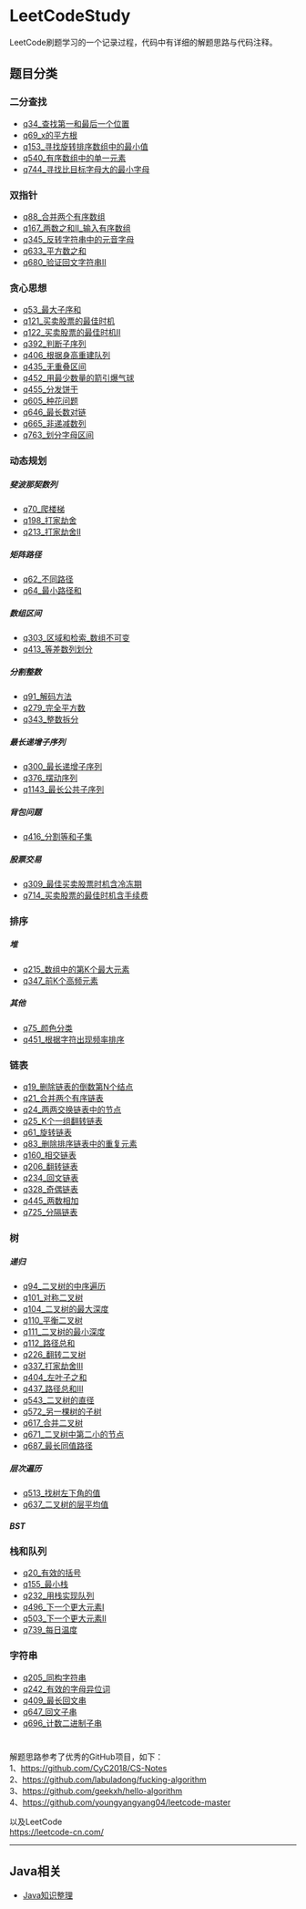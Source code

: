 # LeetCodeStudy
LeetCode刷题学习的一个记录过程，代码中有详细的解题思路与代码注释。  
## 题目分类
### 二分查找
- [q34_查找第一和最后一个位置](src/二分查找/q34_查找第一和最后一个位置)  
- [q69_x的平方根](src/二分查找/q69_x的平方根)  
- [q153_寻找旋转排序数组中的最小值](src/二分查找/q153_寻找旋转排序数组中的最小值)  
- [q540_有序数组中的单一元素](src/二分查找/q540_有序数组中的单一元素)  
- [q744_寻找比目标字母大的最小字母](src/二分查找/q744_寻找比目标字母大的最小字母)  
###
### 双指针
- [q88_合并两个有序数组](src/双指针/q88_合并两个有序数组)  
- [q167_两数之和II_输入有序数组](src/双指针/q167_两数之和II_输入有序数组)  
- [q345_反转字符串中的元音字母](src/双指针/q345_反转字符串中的元音字母)  
- [q633_平方数之和](src/双指针/q633_平方数之和)  
- [q680_验证回文字符串Ⅱ](src/双指针/q680_验证回文字符串Ⅱ)  
###
### 贪心思想
- [q53_最大子序和](src/贪心思想/q53_最大子序和)  
- [q121_买卖股票的最佳时机](src/贪心思想/q121_买卖股票的最佳时机)  
- [q122_买卖股票的最佳时机II](src/贪心思想/q122_买卖股票的最佳时机II)  
- [q392_判断子序列](src/贪心思想/q392_判断子序列)  
- [q406_根据身高重建队列](src/贪心思想/q406_根据身高重建队列)  
- [q435_无重叠区间](src/贪心思想/q435_无重叠区间)  
- [q452_用最少数量的箭引爆气球](src/贪心思想/q452_用最少数量的箭引爆气球)  
- [q455_分发饼干](src/贪心思想/q455_分发饼干)  
- [q605_种花问题](src/贪心思想/q605_种花问题)  
- [q646_最长数对链](src/贪心思想/q646_最长数对链)  
- [q665_非递减数列](src/贪心思想/q665_非递减数列)  
- [q763_划分字母区间](src/贪心思想/q763_划分字母区间)  
###
### 动态规划
##### 斐波那契数列
- [q70_爬楼梯](src/动态规划/斐波那契数列/q70_爬楼梯)  
- [q198_打家劫舍](src/动态规划/斐波那契数列/q198_打家劫舍)  
- [q213_打家劫舍II](src/动态规划/斐波那契数列/q213_打家劫舍II)  
##### 矩阵路径
- [q62_不同路径](src/动态规划/矩阵路径/q62_不同路径)  
- [q64_最小路径和](src/动态规划/矩阵路径/q64_最小路径和)  
##### 数组区间
- [q303_区域和检索_数组不可变](src/动态规划/数组区间/q303_区域和检索_数组不可变)  
- [q413_等差数列划分](src/动态规划/数组区间/q413_等差数列划分)  
##### 分割整数
- [q91_解码方法](src/动态规划/分割整数/q91_解码方法)  
- [q279_完全平方数](src/动态规划/分割整数/q279_完全平方数)  
- [q343_整数拆分](src/动态规划/分割整数/q343_整数拆分)  
##### 最长递增子序列
- [q300_最长递增子序列](src/动态规划/最长子序列/q300_最长递增子序列)  
- [q376_摆动序列](src/动态规划/最长子序列/q376_摆动序列)  
- [q1143_最长公共子序列](src/动态规划/最长子序列/q1143_最长公共子序列)  
##### 背包问题
- [q416_分割等和子集](src/动态规划/背包问题/q416_分割等和子集)  
##### 股票交易
- [q309_最佳买卖股票时机含冷冻期](src/动态规划/股票交易/q309_最佳买卖股票时机含冷冻期)  
- [q714_买卖股票的最佳时机含手续费](src/动态规划/股票交易/q714_买卖股票的最佳时机含手续费)  
###
### 排序
##### 堆
- [q215_数组中的第K个最大元素](src/排序/堆/q215_数组中的第K个最大元素)  
- [q347_前K个高频元素](src/排序/堆/q347_前K个高频元素)  
##### 其他
- [q75_颜色分类](src/排序/其他/q75_颜色分类)  
- [q451_根据字符出现频率排序](src/排序/其他/q451_根据字符出现频率排序)  
###
### 链表
- [q19_删除链表的倒数第N个结点](src/链表/q19_删除链表的倒数第N个结点)  
- [q21_合并两个有序链表](src/链表/q21_合并两个有序链表)  
- [q24_两两交换链表中的节点](src/链表/q24_两两交换链表中的节点)  
- [q25_K个一组翻转链表](src/链表/q25_K个一组翻转链表)  
- [q61_旋转链表](src/链表/q61_旋转链表)  
- [q83_删除排序链表中的重复元素](src/链表/q83_删除排序链表中的重复元素)  
- [q160_相交链表](src/链表/q160_相交链表)  
- [q206_翻转链表](src/链表/q206_翻转链表)  
- [q234_回文链表](src/链表/q234_回文链表)  
- [q328_奇偶链表](src/链表/q328_奇偶链表)  
- [q445_两数相加](src/链表/q445_两数相加)  
- [q725_分隔链表](src/链表/q725_分隔链表)  
###
### 树
##### 递归
- [q94_二叉树的中序遍历](src/树/递归/q94_二叉树的中序遍历)  
- [q101_对称二叉树](src/树/递归/q101_对称二叉树)
- [q104_二叉树的最大深度](src/树/递归/q104_二叉树的最大深度)
- [q110_平衡二叉树](src/树/递归/q110_平衡二叉树)
- [q111_二叉树的最小深度](src/树/递归/q111_二叉树的最小深度)
- [q112_路径总和](src/树/递归/q112_路径总和)
- [q226_翻转二叉树](src/树/递归/q226_翻转二叉树)
- [q337_打家劫舍III](src/树/递归/q337_打家劫舍III)
- [q404_左叶子之和](src/树/递归/q404_左叶子之和)
- [q437_路径总和III](src/树/递归/q437_路径总和III)
- [q543_二叉树的直径](src/树/递归/q543_二叉树的直径)
- [q572_另一棵树的子树](src/树/递归/q572_另一棵树的子树)
- [q617_合并二叉树](src/树/递归/q617_合并二叉树)
- [q671_二叉树中第二小的节点](src/树/递归/q671_二叉树中第二小的节点)
- [q687_最长同值路径](src/树/递归/q687_最长同值路径)
##### 层次遍历
- [q513_找树左下角的值](src/树/层次遍历/q513_找树左下角的值)
- [q637_二叉树的层平均值](src/树/层次遍历/q637_二叉树的层平均值)
##### BST
###
### 栈和队列
- [q20_有效的括号](src/栈和队列/q20_有效的括号)
- [q155_最小栈](src/栈和队列/q155_最小栈)
- [q232_用栈实现队列](src/栈和队列/q232_用栈实现队列)
- [q496_下一个更大元素I](src/栈和队列/q496_下一个更大元素I)
- [q503_下一个更大元素II](src/栈和队列/q503_下一个更大元素II)
- [q739_每日温度](src/栈和队列/q739_每日温度)
###
### 字符串
- [q205_同构字符串](src/字符串/q205_同构字符串)
- [q242_有效的字母异位词](src/字符串/q242_有效的字母异位词)
- [q409_最长回文串](src/字符串/q409_最长回文串)
- [q647_回文子串](src/字符串/q647_回文子串)
- [q696_计数二进制子串](src/字符串/q696_计数二进制子串)


#
解题思路参考了优秀的GitHub项目，如下：  
1、https://github.com/CyC2018/CS-Notes  
2、https://github.com/labuladong/fucking-algorithm  
3、https://github.com/geekxh/hello-algorithm  
4、https://github.com/youngyangyang04/leetcode-master  
  
以及LeetCode  
https://leetcode-cn.com/  

-------

## Java相关

- [Java知识整理](src/Java知识整理/Interview.md)